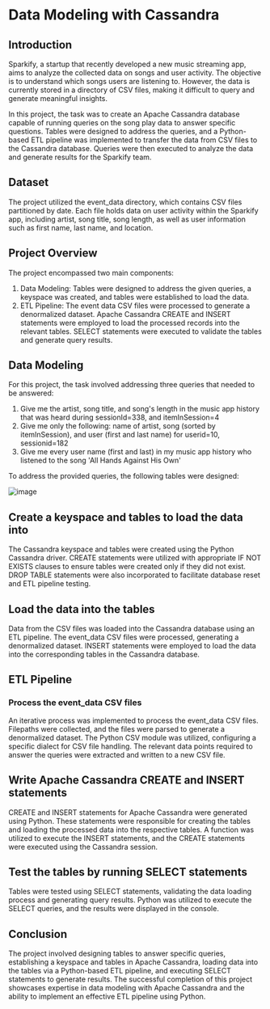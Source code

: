 # Data Modeling with Cassandra
## Introduction
Sparkify, a startup that recently developed a new music streaming app, aims to analyze the collected data on songs and user activity. The objective is to understand which songs users are listening to. However, the data is currently stored in a directory of CSV files, making it difficult to query and generate meaningful insights.

In this project, the task was to create an Apache Cassandra database capable of running queries on the song play data to answer specific questions. Tables were designed to address the queries, and a Python-based ETL pipeline was implemented to transfer the data from CSV files to the Cassandra database. Queries were then executed to analyze the data and generate results for the Sparkify team.

## Dataset
The project utilized the event_data directory, which contains CSV files partitioned by date. Each file holds data on user activity within the Sparkify app, including artist, song title, song length, as well as user information such as first name, last name, and location.

## Project Overview
The project encompassed two main components:

1. Data Modeling: Tables were designed to address the given queries, a keyspace was created, and tables were established to load the data.
2. ETL Pipeline: The event data CSV files were processed to generate a denormalized dataset. Apache Cassandra CREATE and INSERT statements were employed to load the processed records into the relevant tables. SELECT statements were executed to validate the tables and generate query results.

## Data Modeling
For this project, the task involved addressing three queries that needed to be answered:

1. Give me the artist, song title, and song's length in the music app history that was heard during sessionId=338, and itemInSession=4
2. Give me only the following: name of artist, song (sorted by itemInSession), and user (first and last name) for userid=10, sessionid=182
3. Give me every user name (first and last) in my music app history who listened to the song 'All Hands Against His Own'

To address the provided queries, the following tables were designed:


![image](https://github.com/letapicode/dataengineering_cassandra_1/assets/102399773/974b9e71-811d-4adc-b539-8b247b417bbb)

## Create a keyspace and tables to load the data into
The Cassandra keyspace and tables were created using the Python Cassandra driver. CREATE statements were utilized with appropriate IF NOT EXISTS clauses to ensure tables were created only if they did not exist. DROP TABLE statements were also incorporated to facilitate database reset and ETL pipeline testing.

## Load the data into the tables
Data from the CSV files was loaded into the Cassandra database using an ETL pipeline. The event_data CSV files were processed, generating a denormalized dataset. INSERT statements were employed to load the data into the corresponding tables in the Cassandra database.

## ETL Pipeline
### Process the event_data CSV files
An iterative process was implemented to process the event_data CSV files. Filepaths were collected, and the files were parsed to generate a denormalized dataset. The Python CSV module was utilized, configuring a specific dialect for CSV file handling. The relevant data points required to answer the queries were extracted and written to a new CSV file.

## Write Apache Cassandra CREATE and INSERT statements
CREATE and INSERT statements for Apache Cassandra were generated using Python. These statements were responsible for creating the tables and loading the processed data into the respective tables. A function was utilized to execute the INSERT statements, and the CREATE statements were executed using the Cassandra session.

## Test the tables by running SELECT statements
Tables were tested using SELECT statements, validating the data loading process and generating query results. Python was utilized to execute the SELECT queries, and the results were displayed in the console.

## Conclusion
The project involved designing tables to answer specific queries, establishing a keyspace and tables in Apache Cassandra, loading data into the tables via a Python-based ETL pipeline, and executing SELECT statements to generate results. The successful completion of this project showcases expertise in data modeling with Apache Cassandra and the ability to implement an effective ETL pipeline using Python.

